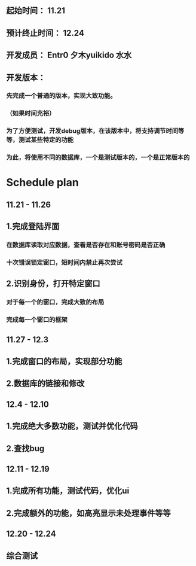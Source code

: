 ## 起始时间： 11.21 

## 预计终止时间： 12.24

## 开发成员： Entr0 	夕木yuikido 	水水

## 开发版本：

### 先完成一个普通的版本，实现大致功能。

### （如果时间充裕）

### 为了方便测试，开发debug版本，在该版本中，将支持调节时间等等，测试某些特定的功能

### 为此，将使用不同的数据库，一个是测试版本的，一个是正常版本的

# Schedule plan

## 11.21 - 11.26

## 1.完成登陆界面

### 在数据库读取对应数据，查看是否存在和账号密码是否正确

### 十次错误锁定窗口，短时间内禁止再次尝试

## 2.识别身份，打开特定窗口

### 对于每一个的窗口，完成大致的布局

### 完成每一个窗口的框架



## 11.27 - 12.3

## 1.完成窗口的布局，实现部分功能

## 2.数据库的链接和修改



## 12.4 - 12.10

## 1.完成绝大多数功能，测试并优化代码

## 2.查找bug

## 

## 12.11 - 12.19

## 1.完成所有功能，测试代码，优化ui

## 2.完成额外的功能，如高亮显示未处理事件等等



## 12.20 - 12.24

## 综合测试

## 